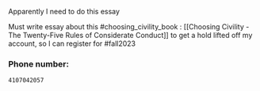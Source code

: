 
Apparently I need to do this essay


Must write essay about this #choosing_civility_book :
[[Choosing Civility - The Twenty-Five Rules of Considerate Conduct]]
to get a hold lifted off my account, so I can register for #fall2023 

### Phone number:
`4107042057`
